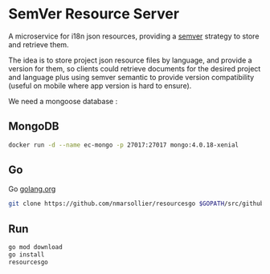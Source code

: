 # SemVer Resource Server

A microservice for i18n json resources, providing a [semver](https://devhints.io/semver) strategy to 
store and retrieve them.

The idea is to store project json resource files by language, and provide a version for them,
so clients could retrieve documents for the desired project and language plus using semver semantic
to provide version compatibility (useful on mobile where app version is hard to ensure).

We need a mongoose database :

## MongoDB

```bash
docker run -d --name ec-mongo -p 27017:27017 mongo:4.0.18-xenial
```

## Go

Go [golang.org](https://golang.org/doc/install)


```bash
git clone https://github.com/nmarsollier/resourcesgo $GOPATH/src/github.com/nmarsollier/resourcesgo
```

## Run

```bash
go mod download
go install
resourcesgo
```

